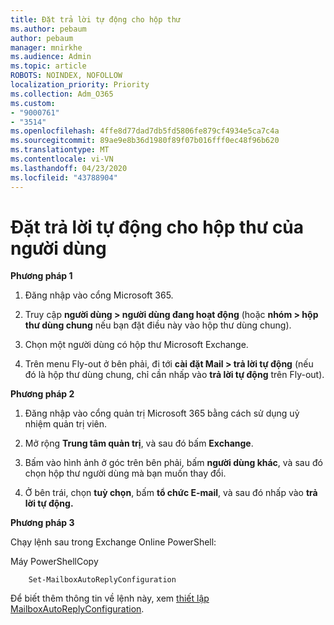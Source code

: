 ```yaml
---
title: Đặt trả lời tự động cho hộp thư
ms.author: pebaum
author: pebaum
manager: mnirkhe
ms.audience: Admin
ms.topic: article
ROBOTS: NOINDEX, NOFOLLOW
localization_priority: Priority
ms.collection: Adm_O365
ms.custom:
- "9000761"
- "3514"
ms.openlocfilehash: 4ffe8d77dad7db5fd5806fe879cf4934e5ca7c4a
ms.sourcegitcommit: 89ae9e8b36d1980f89f07b016fff0ec48f96b620
ms.translationtype: MT
ms.contentlocale: vi-VN
ms.lasthandoff: 04/23/2020
ms.locfileid: "43788904"
---
```

# <a name="set-auto-replies-for-a-users-mailbox"></a>Đặt trả lời tự động cho hộp thư của người dùng

**Phương pháp 1**

1. Đăng nhập vào cổng Microsoft 365.

2. Truy cập **người dùng > người dùng đang hoạt động** (hoặc **nhóm > hộp thư dùng chung** nếu bạn đặt điều này vào hộp thư dùng chung).

3. Chọn một người dùng có hộp thư Microsoft Exchange.

4. Trên menu Fly-out ở bên phải, đi tới **cài đặt Mail > trả lời tự động** (nếu đó là hộp thư dùng chung, chỉ cần nhấp vào **trả lời tự động** trên Fly-out).

**Phương pháp 2**

1. Đăng nhập vào cổng quản trị Microsoft 365 bằng cách sử dụng uỷ nhiệm quản trị viên.

2. Mở rộng **Trung tâm quản trị**, và sau đó bấm **Exchange**.

3. Bấm vào hình ảnh ở góc trên bên phải, bấm **người dùng khác**, và sau đó chọn hộp thư người dùng mà bạn muốn thay đổi.

4. Ở bên trái, chọn **tuỳ chọn**, bấm **tổ chức E-mail**, và sau đó nhấp vào **trả lời tự động.**

**Phương pháp 3**

Chạy lệnh sau trong Exchange Online PowerShell:

Máy PowerShellCopy

```
    Set-MailboxAutoReplyConfiguration
```

Để biết thêm thông tin về lệnh này, xem [thiết lập MailboxAutoReplyConfiguration](https://docs.microsoft.com/powershell/module/exchange/mailboxes/set-mailboxautoreplyconfiguration).
